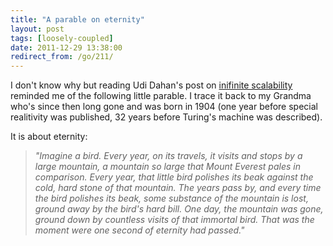 ```yaml
---
title: "A parable on eternity"
layout: post
tags: [loosely-coupled]
date: 2011-12-29 13:38:00
redirect_from: /go/211/
---
```


I don't know why but reading Udi Dahan's post on [inifinite scalability][1]
reminded me of the following little parable. I trace it back to my Grandma who's since then long gone and was born in 1904 (one year before special realitivity was published, 32 years before Turing's machine was described).

It is about eternity:

> _"Imagine a bird. Every year, on its travels, it visits and stops by a large mountain, a mountain so large that Mount Everest pales in comparison. Every year, that little bird polishes its beak against the cold, hard stone of that mountain. The years pass by, and every time the bird polishes its beak, some substance of the mountain is lost, ground away by the bird's hard bill._
> _One day, the mountain was gone, ground down by countless visits of that immortal bird. That was the moment were one second of eternity had passed."_

  [1]: http://www.udidahan.com/2011/12/29/the-myth-of-infinite-scalability